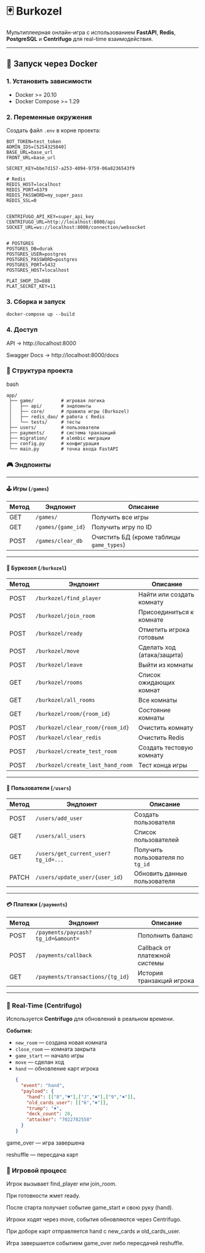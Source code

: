 # 🃏 Burkozel

Мультиплеерная онлайн-игра с использованием **FastAPI**, **Redis**, **PostgreSQL** и **Centrifugo** для real-time взаимодействия.

---

## 🚀 Запуск через Docker

### 1. Установить зависимости
- Docker >= 20.10
- Docker Compose >= 1.29

### 2. Переменные окружения
Создать файл `.env` в корне проекта:

```env
BOT_TOKEN=test_token
ADMIN_IDS=[5254325840]
BASE_URL=base_url
FRONT_URL=base_url

SECRET_KEY=bbe7d157-a253-4094-9759-06a8236543f9

# Redis
REDIS_HOST=localhost
REDIS_PORT=6379
REDIS_PASSWORD=my_super_pass
REDIS_SSL=0


CENTRIFUGO_API_KEY=super_api_key
CENTRIFUGO_URL=http://localhost:8000/api
SOCKET_URL=ws://localhost:8000/connection/websocket


# POSTGRES
POSTGRES_DB=durak
POSTGRES_USER=postgres
POSTGRES_PASSWORD=postgres
POSTGRES_PORT=5432
POSTGRES_HOST=localhost

PLAT_SHOP_ID=888
PLAT_SECRET_KEY=11

```

### 3. Сборка и запуск

```commandline
docker-compose up --build
```


### 4. Доступ
API → http://localhost:8000

Swagger Docs → http://localhost:8000/docs

### 📂 Структура проекта
bash
```commandline
app/
 ├── game/          # игровая логика
 │   ├── api/       # эндпоинты
 │   ├── core/      # правила игры (Burkozel)
 │   ├── redis_dao/ # работа с Redis
 │   └── tests/     # тесты
 ├── users/         # пользователи
 ├── payments/      # система транзакций
 ├── migration/     # alembic миграции
 ├── config.py      # конфигурация
 └── main.py        # точка входа FastAPI
```

### 🎮 Эндпоинты

---

#### 🕹 Игры (`/games`)
| Метод | Эндпоинт              | Описание                                           |
|-------|-----------------------|---------------------------------------------------|
| GET   | `/games/`             | Получить все игры                                 |
| GET   | `/games/{game_id}`    | Получить игру по ID                               |
| POST  | `/games/clear_db`     | Очистить БД (кроме таблицы `game_types`)          |

---

#### 🎴 Буркозел (`/burkozel`)
| Метод | Эндпоинт                          | Описание                          |
|-------|-----------------------------------|-----------------------------------|
| POST  | `/burkozel/find_player`           | Найти или создать комнату         |
| POST  | `/burkozel/join_room`             | Присоединиться к комнате          |
| POST  | `/burkozel/ready`                 | Отметить игрока готовым           |
| POST  | `/burkozel/move`                  | Сделать ход (атака/защита)        |
| POST  | `/burkozel/leave`                 | Выйти из комнаты                  |
| GET   | `/burkozel/rooms`                 | Список ожидающих комнат           |
| GET   | `/burkozel/all_rooms`             | Все комнаты                       |
| GET   | `/burkozel/room/{room_id}`        | Состояние комнаты                 |
| POST  | `/burkozel/clear_room/{room_id}`  | Очистить комнату                  |
| POST  | `/burkozel/clear_redis`           | Очистить Redis                    |
| POST  | `/burkozel/create_test_room`      | Создать тестовую комнату          |
| POST  | `/burkozel/create_last_hand_room` | Тест конца игры                   |

---

#### 👤 Пользователи (`/users`)
| Метод | Эндпоинт                                | Описание                          |
|-------|-----------------------------------------|-----------------------------------|
| POST  | `/users/add_user`                       | Создать пользователя              |
| GET   | `/users/all_users`                      | Список пользователей              |
| GET   | `/users/get_current_user?tg_id=...`     | Получить пользователя по `tg_id`  |
| PATCH | `/users/update_user/{user_id}`          | Обновить данные пользователя      |

---

#### 💳 Платежи (`/payments`)
| Метод | Эндпоинт                                | Описание                          |
|-------|-----------------------------------------|-----------------------------------|
| POST  | `/payments/paycash?tg_id=&amount=`      | Пополнить баланс                  |
| POST  | `/payments/callback`                    | Callback от платежной системы     |
| GET   | `/payments/transactions/{tg_id}`        | История транзакций игрока         |

---

### 🔄 Real-Time (Centrifugo)

Используется **Centrifugo** для обновлений в реальном времени.

**События:**
- `new_room` — создана новая комната  
- `close_room` — комната закрыта  
- `game_start` — начало игры  
- `move` — сделан ход  
- `hand` — обновление карт игрока  
  ```json
  {
    "event": "hand",
    "payload": {
      "hand": [["8","♥"],["J","♣"],["9","♠"]],
      "old_cards_user": [["6","♠"]],
      "trump": "♦",
      "deck_count": 28,
      "attacker": "7022782558"
    }
  }


game_over — игра завершена

reshuffle — пересдача карт


### 🔗 Игровой процесс
Игрок вызывает find_player или join_room.

При готовности жмет ready.

После старта получает событие game_start и свою руку (hand).

Игроки ходят через move, события обновляются через Centrifugo.

При доборе карт отправляется hand с new_cards и old_cards_user.

Игра завершается событием game_over либо пересдачей reshuffle.